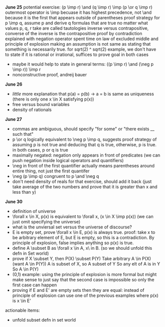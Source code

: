 **June 25**
potential exercise: (p \imp r) \and (q \imp r) \imp (p \or q \imp r)
outermost operator is \imp becuase it has highest precedence, not \and because it is the first that appears outside of parentheses
proof strategy for p \imp q, assume p and derive q
formulas that are true no matter what values p, q, r take are called tautologies
inverse versus contrapositive, converse of the inverse is the contrapositive
proof by contradiction explained with negation operator
spent time on law of excluded middle and principle of explosion
making an assumption is not same as stating that something is necessarily true. for sqrt(2) ^ sqrt(2) example, we don't have to state if it is rational or irrational, suffices to prove goal in both cases
- maybe it would help to state in general terms:
((p \imp r) \and (\neg p \imp r)) \imp r
- nonconstructive proof, andreij bauer

**June 26**
- _little_ more explanation that p(a) = p(b) -> a = b is same as uniqueness (there is only one x \in X satisfying p(x))
- free versus bound variables
- density of rationals

**June 27**
- commas are ambiguous, should specify "for some" or "there exists __ such that"
- p \or q logically equivalent to \neg p \imp q, suggests proof strategy of assuming p is not true and deducing that q is true, otherwise, p is true. in both cases, p or q is true
- maximally negated: negation only appears in front of predicates (we can push negation inside logical operators and quantifiers)
- \neg in front of the first quantifier actually means parentheses around entire thing, not just the first quantifer
- \neg (p \imp q) congruent to p \and \neg q
- don't need density of reals for that exercise, should add it back (just take average of the two numbers and prove that it is greater than x
and less than y)

**June 30**
- definition of universe
- \forall x \in X, p(x) is equivalent to \forall x, (x \in X \imp p(x)) (we can just omit specifying the universe)
- what is the unviersal set versus the universe of discourse?
- E is empty set, prove \forall x \in E, p(x) is always true. proof: take x to be arbitrary element of E, but E is empty, so this is a contradiction. By principle of explosion, false implies anything so p(x) is true.
- define A \subset B as \forall x \in A, x\ in B. (so we should unfold this defn in Set world)
- prove if X \subset Y, then P(X) \subset P(Y)
Take arbitrary A \in P(X) (want A \in P(Y))
A is subset of X, so A subset of Y
So any elt of A is in Y
So A \in P(Y)
- (0,1) example: using the principle of explosion is more formal but might make sense to just say that the second case is impossible so only the first case can happen
- proving if E and E' are empty sets then they are equal: instead of principle of explosion can use one of the previous examples where p(x) is x \in E'

actionable items:
- unfold subset defn in set world


